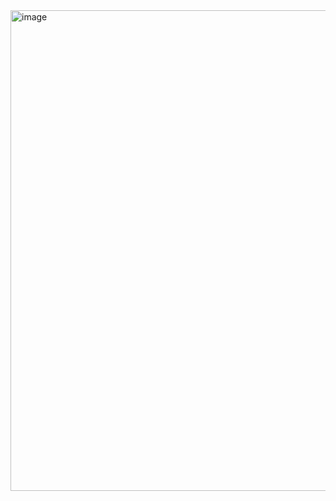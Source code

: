 <img width="1439" height="769" alt="image" src="https://github.com/user-attachments/assets/147ed8a6-135d-4981-800b-80ab67f9de0a" />
